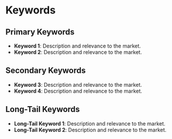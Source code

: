 # Keywords

## Primary Keywords
- **Keyword 1**: Description and relevance to the market.
- **Keyword 2**: Description and relevance to the market.

## Secondary Keywords
- **Keyword 3**: Description and relevance to the market.
- **Keyword 4**: Description and relevance to the market.

## Long-Tail Keywords
- **Long-Tail Keyword 1**: Description and relevance to the market.
- **Long-Tail Keyword 2**: Description and relevance to the market.
